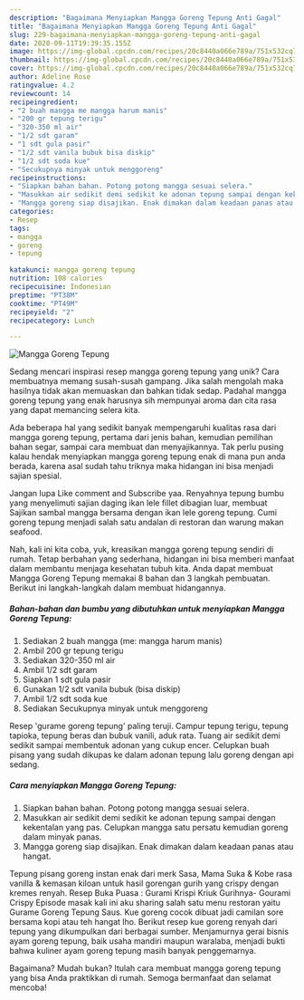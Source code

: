 ```yaml
---
description: "Bagaimana Menyiapkan Mangga Goreng Tepung Anti Gagal"
title: "Bagaimana Menyiapkan Mangga Goreng Tepung Anti Gagal"
slug: 229-bagaimana-menyiapkan-mangga-goreng-tepung-anti-gagal
date: 2020-09-11T19:39:35.155Z
image: https://img-global.cpcdn.com/recipes/20c8440a066e789a/751x532cq70/mangga-goreng-tepung-foto-resep-utama.jpg
thumbnail: https://img-global.cpcdn.com/recipes/20c8440a066e789a/751x532cq70/mangga-goreng-tepung-foto-resep-utama.jpg
cover: https://img-global.cpcdn.com/recipes/20c8440a066e789a/751x532cq70/mangga-goreng-tepung-foto-resep-utama.jpg
author: Adeline Rose
ratingvalue: 4.2
reviewcount: 14
recipeingredient:
- "2 buah mangga me mangga harum manis"
- "200 gr tepung terigu"
- "320-350 ml air"
- "1/2 sdt garam"
- "1 sdt gula pasir"
- "1/2 sdt vanila bubuk bisa diskip"
- "1/2 sdt soda kue"
- "Secukupnya minyak untuk menggoreng"
recipeinstructions:
- "Siapkan bahan bahan. Potong potong mangga sesuai selera."
- "Masukkan air sedikit demi sedikit ke adonan tepung sampai dengan kekentalan yang pas. Celupkan mangga satu persatu kemudian goreng dalam minyak panas."
- "Mangga goreng siap disajikan. Enak dimakan dalam keadaan panas atau hangat."
categories:
- Resep
tags:
- mangga
- goreng
- tepung

katakunci: mangga goreng tepung 
nutrition: 108 calories
recipecuisine: Indonesian
preptime: "PT38M"
cooktime: "PT49M"
recipeyield: "2"
recipecategory: Lunch

---
```



![Mangga Goreng Tepung](https://img-global.cpcdn.com/recipes/20c8440a066e789a/751x532cq70/mangga-goreng-tepung-foto-resep-utama.jpg)

Sedang mencari inspirasi resep mangga goreng tepung yang unik? Cara membuatnya memang susah-susah gampang. Jika salah mengolah maka hasilnya tidak akan memuaskan dan bahkan tidak sedap. Padahal mangga goreng tepung yang enak harusnya sih mempunyai aroma dan cita rasa yang dapat memancing selera kita.

Ada beberapa hal yang sedikit banyak mempengaruhi kualitas rasa dari mangga goreng tepung, pertama dari jenis bahan, kemudian pemilihan bahan segar, sampai cara membuat dan menyajikannya. Tak perlu pusing kalau hendak menyiapkan mangga goreng tepung enak di mana pun anda berada, karena asal sudah tahu triknya maka hidangan ini bisa menjadi sajian spesial.

Jangan lupa Like comment and Subscribe yaa. Renyahnya tepung bumbu yang menyelimuti sajian daging ikan lele fillet dibagian luar, membuat Sajikan sambal mangga bersama dengan ikan lele goreng tepung. Cumi goreng tepung menjadi salah satu andalan di restoran dan warung makan seafood.


Nah, kali ini kita coba, yuk, kreasikan mangga goreng tepung sendiri di rumah. Tetap berbahan yang sederhana, hidangan ini bisa memberi manfaat dalam membantu menjaga kesehatan tubuh kita. Anda dapat membuat Mangga Goreng Tepung memakai 8 bahan dan 3 langkah pembuatan. Berikut ini langkah-langkah dalam membuat hidangannya.

<!--inarticleads1-->

##### Bahan-bahan dan bumbu yang dibutuhkan untuk menyiapkan Mangga Goreng Tepung:

1. Sediakan 2 buah mangga (me: mangga harum manis)
1. Ambil 200 gr tepung terigu
1. Sediakan 320-350 ml air
1. Ambil 1/2 sdt garam
1. Siapkan 1 sdt gula pasir
1. Gunakan 1/2 sdt vanila bubuk (bisa diskip)
1. Ambil 1/2 sdt soda kue
1. Sediakan Secukupnya minyak untuk menggoreng


Resep &#39;gurame goreng tepung&#39; paling teruji. Campur tepung terigu, tepung tapioka, tepung beras dan bubuk vanili, aduk rata. Tuang air sedikit demi sedikit sampai membentuk adonan yang cukup encer. Celupkan buah pisang yang sudah dikupas ke dalam adonan tepung lalu goreng dengan api sedang. 

<!--inarticleads2-->

##### Cara menyiapkan Mangga Goreng Tepung:

1. Siapkan bahan bahan. Potong potong mangga sesuai selera.
1. Masukkan air sedikit demi sedikit ke adonan tepung sampai dengan kekentalan yang pas. Celupkan mangga satu persatu kemudian goreng dalam minyak panas.
1. Mangga goreng siap disajikan. Enak dimakan dalam keadaan panas atau hangat.


Tepung pisang goreng instan enak dari merk Sasa, Mama Suka &amp; Kobe rasa vanilla &amp; kemasan kiloan untuk hasil gorengan gurih yang crispy dengan kremes renyah. Resep Buka Puasa : Gurami Krispi Kriuk Gurihnya- Gourami Crispy Episode masak kali ini aku sharing salah satu menu restoran yaitu Gurame Goreng Tepung Saus. Kue goreng cocok dibuat jadi camilan sore bersama kopi atau teh hangat lho. Berikut resep kue goreng renyah dari tepung yang dikumpulkan dari berbagai sumber. Menjamurnya gerai bisnis ayam goreng tepung, baik usaha mandiri maupun waralaba, menjadi bukti bahwa kuliner ayam goreng tepung masih banyak penggemarnya. 

Bagaimana? Mudah bukan? Itulah cara membuat mangga goreng tepung yang bisa Anda praktikkan di rumah. Semoga bermanfaat dan selamat mencoba!
